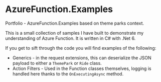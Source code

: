 # AzureFunction.Examples
Portfolio - AzureFunction.Examples based on theme parks context.

This is a small collection of samples I have built to demonstrate my understanding of Azure Function. It is written in C# with .Net 6.

If you get to sift through the code you will find examples of the following:
* Generics - in the request extensions, this can deserialize the JSON payload to either a `ThemePark` or `Ride` class.
* Action Filters - Used in the Function classes themselves, logging is handled here thanks to the `OnExecutingAsync` method.

